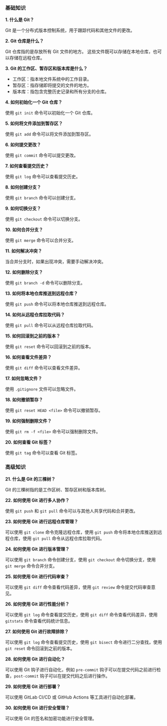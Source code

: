 ### 基础知识

**1. 什么是 Git？**

Git 是一个分布式版本控制系统，用于跟踪代码和其他文件的更改。

**2. Git 仓库是什么？**

Git 仓库指的是存放所有 Git 文件的地方。 这些文件既可以存储在本地仓库，也可以存储在远程仓库。

**3. Git 的工作区、暂存区和版本库是什么？**

* 工作区：指本地文件系统中的工作目录。
* 暂存区：指存储即将提交的文件的地方。
* 版本库：指包含完整历史记录和所有分支的仓库。

**4. 如何初始化一个 Git 仓库？**

使用 `git init` 命令可以初始化一个 Git 仓库。

**5. 如何将文件添加到暂存区？**

使用 `git add` 命令可以将文件添加到暂存区。

**6. 如何提交更改？**

使用 `git commit` 命令可以提交更改。

**7. 如何查看提交历史？**

使用 `git log` 命令可以查看提交历史。

**8. 如何创建分支？**

使用 `git branch` 命令可以创建分支。

**9. 如何切换分支？**

使用 `git checkout` 命令可以切换分支。

**10. 如何合并分支？**

使用 `git merge` 命令可以合并分支。

**11. 如何解决冲突？**

当合并分支时，如果出现冲突，需要手动解决冲突。

**12. 如何删除分支？**

使用 `git branch -d` 命令可以删除分支。

**13. 如何将本地仓库推送到远程仓库？**

使用 `git push` 命令可以将本地仓库推送到远程仓库。

**14. 如何从远程仓库拉取代码？**

使用 `git pull` 命令可以从远程仓库拉取代码。

**15. 如何回滚到之前的版本？**

使用 `git reset` 命令可以回滚到之前的版本。

**16. 如何查看文件差异？**

使用 `git diff` 命令可以查看文件差异。

**17. 如何忽略文件？**

使用 `.gitignore` 文件可以忽略文件。

**18. 如何撤销暂存？**

使用 `git reset HEAD <file>` 命令可以撤销暂存。

**19. 如何强制删除文件？**

使用 `git rm -f <file>` 命令可以强制删除文件。

**20. 如何查看 Git 标签？**

使用 `git tag` 命令可以查看 Git 标签。

### 高级知识

**21. 什么是 Git 的三棵树？**

Git 的三棵树指的是工作区树、暂存区树和版本库树。

**22. 如何使用 Git 进行多人协作？**

使用 `git push` 和 `git pull` 命令可以与其他人共享代码和合并更改。

**23. 如何使用 Git 进行远程仓库管理？**

可以使用 `git clone` 命令克隆远程仓库，使用 `git push` 命令将本地仓库推送到远程仓库，使用 `git pull` 命令从远程仓库拉取代码。

**24. 如何使用 Git 进行版本管理？**

可以使用 `git branch` 命令创建分支，使用 `git checkout` 命令切换分支，使用 `git merge` 命令合并分支。

**25. 如何使用 Git 进行代码审查？**

可以使用 `git diff` 命令查看代码差异，使用 `git review` 命令提交代码审查意见。

**26. 如何使用 Git 进行性能分析？**

可以使用 `git log` 命令查看提交历史，使用 `git diff` 命令查看代码差异，使用 `gitstats` 命令查看代码统计信息。

**27. 如何使用 Git 进行故障排除？**

可以使用 `git log` 命令查看提交历史，使用 `git bisect` 命令进行二分查找，使用 `git reset` 命令回滚到之前的版本。

**28. 如何使用 Git 进行自动化？**

可以使用 Git 钩子进行自动化，例如 `pre-commit` 钩子可以在提交代码之前进行检查，`post-commit` 钩子可以在提交代码之后进行操作。

**29. 如何使用 Git 进行部署？**

可以使用 GitLab CI/CD 或 GitHub Actions 等工具进行自动化部署。

**30. 如何使用 Git 进行安全管理？**

可以使用 Git 的签名和加密功能进行安全管理。